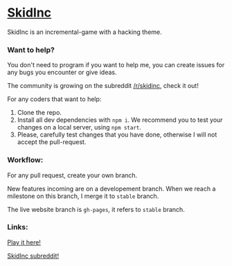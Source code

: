 # [SkidInc](https://totominc.github.io/skid-inc/ "SkidInc")

SkidInc is an incremental-game with a hacking theme.

### Want to help?

You don't need to program if you want to help me, you can create issues for any bugs you encounter or give ideas.

The community is growing on the subreddit [/r/skidinc](https://www.reddit.com/r/skidinc "SkidInc subreddit"), check it out!

For any coders that want to help:

1. Clone the repo.
2. Install all dev dependencies with `npm i`. We recommend you to test your changes on a local server, using `npm start`.
3. Please, carefully test changes that you have done, otherwise I will not accept the pull-request.

### Workflow:

For any pull request, create your own branch.

New features incoming are on a developement branch. When we reach a milestone on this branch, I merge it to `stable` branch.

The live website branch is `gh-pages`, it refers to `stable` branch.

### Links:

[Play it here!](https://totominc.github.io/skid-inc/ "SkidInc game")

[SkidInc subreddit!](https://www.reddit.com/r/skidinc "SkidInc subreddit")